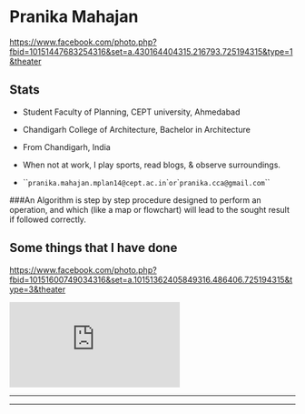 Pranika Mahajan
===============

https://www.facebook.com/photo.php?fbid=10151447683254316&set=a.430164404315.216793.725194315&type=1&theater

Stats
------

-   Student Faculty of Planning, CEPT university, Ahmedabad

-   Chandigarh College of Architecture, Bachelor in Architecture

-   From Chandigarh, India

-   When not at work, I play sports, read blogs, & observe surroundings.

-   \`\``pranika.mahajan.mplan14@cept.ac.in`\`` or
    `\``pranika.cca@gmail.com`\`\`

###An Algorithm is step by step procedure designed to perform an operation, and which (like a map or flowchart) will lead to the sought result if followed correctly.

## Some things that I have done

https://www.facebook.com/photo.php?fbid=10151600749034316&set=a.10151362405849316.486406.725194315&type=3&theater

![mood board][1]


  [1]: https://www.facebook.com/photo.php?fbid=10152790075169316&set=a.10151266227704316.473950.725194315&type=3&theater


----------


----------
